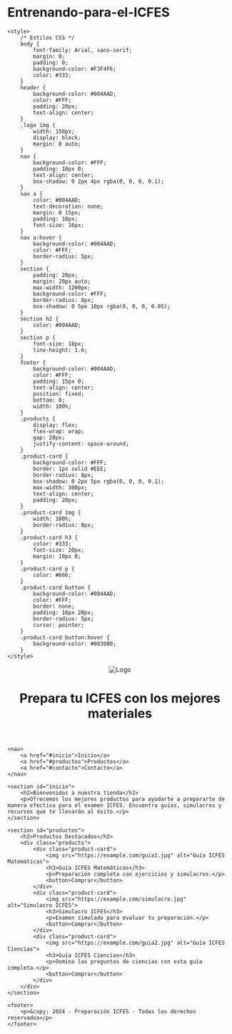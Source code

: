 # Entrenando-para-el-ICFES

<!DOCTYPE html>
<html lang="es">
<head>
    <meta charset="UTF-8">
    <meta name="viewport" content="width=device-width, initial-scale=1.0">
    <title>Preparación ICFES</title>
    <!-- Agrega el ícono de la pestaña del navegador -->
    <link rel="icon" type="image/png" href="https://example.com/favicon.png">

    <style>
        /* Estilos CSS */
        body {
            font-family: Arial, sans-serif;
            margin: 0;
            padding: 0;
            background-color: #F3F4F6;
            color: #333;
        }
        header {
            background-color: #004AAD;
            color: #FFF;
            padding: 20px;
            text-align: center;
        }
        .logo img {
            width: 150px;
            display: block;
            margin: 0 auto;
        }
        nav {
            background-color: #FFF;
            padding: 10px 0;
            text-align: center;
            box-shadow: 0 2px 4px rgba(0, 0, 0, 0.1);
        }
        nav a {
            color: #004AAD;
            text-decoration: none;
            margin: 0 15px;
            padding: 10px;
            font-size: 16px;
        }
        nav a:hover {
            background-color: #004AAD;
            color: #FFF;
            border-radius: 5px;
        }
        section {
            padding: 20px;
            margin: 20px auto;
            max-width: 1200px;
            background-color: #FFF;
            border-radius: 8px;
            box-shadow: 0 5px 10px rgba(0, 0, 0, 0.05);
        }
        section h2 {
            color: #004AAD;
        }
        section p {
            font-size: 18px;
            line-height: 1.6;
        }
        footer {
            background-color: #004AAD;
            color: #FFF;
            padding: 15px 0;
            text-align: center;
            position: fixed;
            bottom: 0;
            width: 100%;
        }
        .products {
            display: flex;
            flex-wrap: wrap;
            gap: 20px;
            justify-content: space-around;
        }
        .product-card {
            background-color: #FFF;
            border: 1px solid #EEE;
            border-radius: 8px;
            box-shadow: 0 2px 5px rgba(0, 0, 0, 0.1);
            max-width: 300px;
            text-align: center;
            padding: 20px;
        }
        .product-card img {
            width: 100%;
            border-radius: 8px;
        }
        .product-card h3 {
            color: #333;
            font-size: 20px;
            margin: 10px 0;
        }
        .product-card p {
            color: #666;
        }
        .product-card button {
            background-color: #004AAD;
            color: #FFF;
            border: none;
            padding: 10px 20px;
            border-radius: 5px;
            cursor: pointer;
        }
        .product-card button:hover {
            background-color: #003080;
        }
    </style>
</head>
<body>
    <header>
        <div class="logo">
            <img src="https://example.com/logo.png" alt="Logo">
        </div>
        <h1>Prepara tu ICFES con los mejores materiales</h1>
    </header>

    <nav>
        <a href="#inicio">Inicio</a>
        <a href="#productos">Productos</a>
        <a href="#contacto">Contacto</a>
    </nav>

    <section id="inicio">
        <h2>Bienvenidos a nuestra tienda</h2>
        <p>Ofrecemos los mejores productos para ayudarte a prepararte de manera efectiva para el examen ICFES. Encuentra guías, simulacros y recursos que te llevarán al éxito.</p>
    </section>

    <section id="productos">
        <h2>Productos Destacados</h2>
        <div class="products">
            <div class="product-card">
                <img src="https://example.com/guia1.jpg" alt="Guía ICFES Matemáticas">
                <h3>Guía ICFES Matemáticas</h3>
                <p>Preparación completa con ejercicios y simulacros.</p>
                <button>Comprar</button>
            </div>
            <div class="product-card">
                <img src="https://example.com/simulacro.jpg" alt="Simulacro ICFES">
                <h3>Simulacro ICFES</h3>
                <p>Examen simulado para evaluar tu preparación.</p>
                <button>Comprar</button>
            </div>
            <div class="product-card">
                <img src="https://example.com/guia2.jpg" alt="Guía ICFES Ciencias">
                <h3>Guía ICFES Ciencias</h3>
                <p>Domina las preguntas de ciencias con esta guía completa.</p>
                <button>Comprar</button>
            </div>
        </div>
    </section>

    <footer>
        <p>&copy; 2024 - Preparación ICFES - Todos los derechos reservados</p>
    </footer>
</body>
</html>
